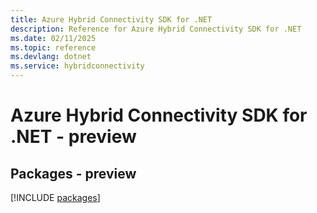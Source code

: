 ```yaml
---
title: Azure Hybrid Connectivity SDK for .NET
description: Reference for Azure Hybrid Connectivity SDK for .NET
ms.date: 02/11/2025
ms.topic: reference
ms.devlang: dotnet
ms.service: hybridconnectivity
---
```

# Azure Hybrid Connectivity SDK for .NET - preview
## Packages - preview
[!INCLUDE [packages](hybrid-connectivity-index.md)]